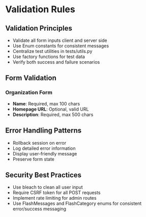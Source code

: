 # Validation Rules

## Validation Principles
- Validate all form inputs client and server side
- Use Enum constants for consistent messages
- Centralize test utilities in tests/utils.py
- Use factory functions for test data
- Verify both success and failure scenarios

## Form Validation
### Organization Form
- **Name**: Required, max 100 chars
- **Homepage URL**: Optional, valid URL
- **Description**: Required, max 500 chars

## Error Handling Patterns
- Rollback session on error
- Log detailed error information
- Display user-friendly message
- Preserve form state

## Security Best Practices
- Use bleach to clean all user input
- Require CSRF token for all POST requests
- Implement rate limiting for admin routes
- Use FlashMessages and FlashCategory enums for consistent error/success messaging

